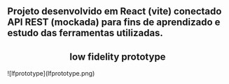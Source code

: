 ## Projeto desenvolvido em React (vite) conectado API REST (mockada) para fins de aprendizado e estudo das ferramentas utilizadas.
<div align="center">

## low fidelity prototype

</div>
![lfprototype](lfprototype.png)
